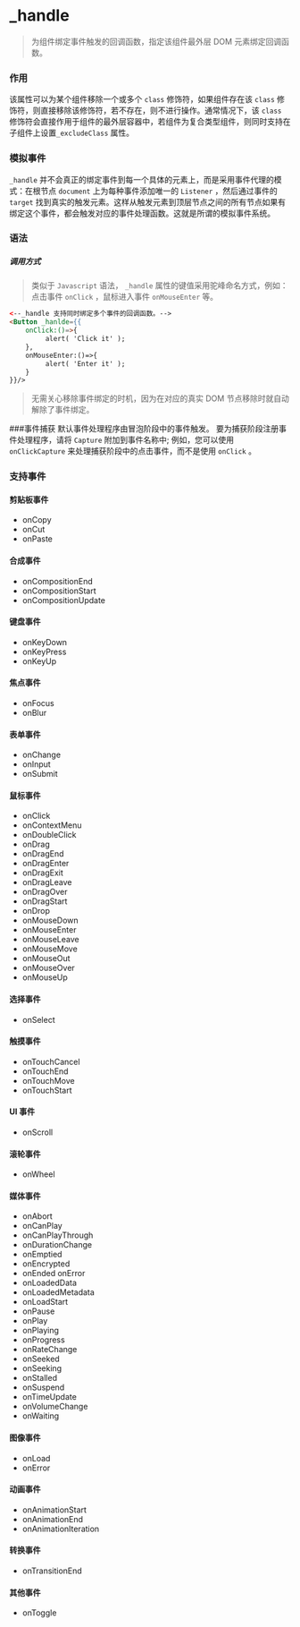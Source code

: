 # _handle
> 为组件绑定事件触发的回调函数，指定该组件最外层 DOM 元素绑定回调函数。

### 作用

该属性可以为某个组件移除一个或多个 `class` 修饰符，如果组件存在该 `class` 修饰符，则直接移除该修饰符，若不存在，则不进行操作。通常情况下，该 `class` 修饰符会直接作用于组件的最外层容器中，若组件为复合类型组件，则同时支持在子组件上设置`_excludeClass` 属性。

### 模拟事件

`_handle` 并不会真正的绑定事件到每一个具体的元素上，而是采用事件代理的模式：在根节点 `document` 上为每种事件添加唯一的 `Listener` ，然后通过事件的 `target` 找到真实的触发元素。这样从触发元素到顶层节点之间的所有节点如果有绑定这个事件，都会触发对应的事件处理函数。这就是所谓的模拟事件系统。
 
### 语法

##### 调用方式

> 类似于 `Javascript` 语法， `_handle` 属性的键值采用驼峰命名方式，例如：点击事件 `onClick` ，鼠标进入事件 `onMouseEnter` 等。

``` html
<--_handle 支持同时绑定多个事件的回调函数。-->
<Button _hanlde={{
    onClick:()=>{
         alert( 'Click it' );
    },
    onMouseEnter:()=>{
         alert( 'Enter it' );
    }
}}/>
```

> 无需关心移除事件绑定的时机，因为在对应的真实 DOM 节点移除时就自动解除了事件绑定。

###事件捕获
默认事件处理程序由冒泡阶段中的事件触发。 要为捕获阶段注册事件处理程序，请将 `Capture` 附加到事件名称中; 例如，您可以使用 `onClickCapture` 来处理捕获阶段中的点击事件，而不是使用 `onClick` 。

### 支持事件
#### 剪贴板事件 
- onCopy 
- onCut
- onPaste

#### 合成事件
- onCompositionEnd 
- onCompositionStart 
- onCompositionUpdate

#### 键盘事件
- onKeyDown
- onKeyPress
- onKeyUp

#### 焦点事件
- onFocus
- onBlur

#### 表单事件
- onChange
- onInput
- onSubmit

#### 鼠标事件
- onClick 
- onContextMenu 
- onDoubleClick 
- onDrag 
- onDragEnd 
- onDragEnter 
- onDragExit 
- onDragLeave 
- onDragOver 
- onDragStart 
- onDrop 
- onMouseDown 
- onMouseEnter 
- onMouseLeave
- onMouseMove 
- onMouseOut 
- onMouseOver 
- onMouseUp

#### 选择事件
- onSelect

#### 触摸事件
- onTouchCancel 
- onTouchEnd 
- onTouchMove 
- onTouchStart

#### UI 事件
- onScroll

#### 滚轮事件
- onWheel

#### 媒体事件
- onAbort 
- onCanPlay 
- onCanPlayThrough 
- onDurationChange 
- onEmptied 
- onEncrypted 
- onEnded onError 
- onLoadedData 
- onLoadedMetadata 
- onLoadStart 
- onPause 
- onPlay 
- onPlaying 
- onProgress 
- onRateChange 
- onSeeked 
- onSeeking 
- onStalled 
- onSuspend 
- onTimeUpdate
- onVolumeChange
- onWaiting

#### 图像事件
- onLoad
- onError

#### 动画事件
- onAnimationStart
- onAnimationEnd
- onAnimationIteration

#### 转换事件
- onTransitionEnd

#### 其他事件
- onToggle


